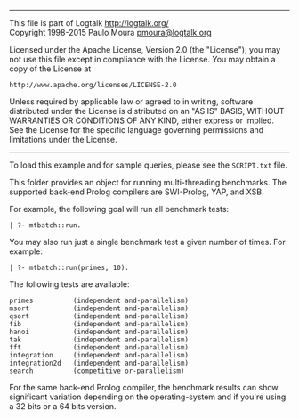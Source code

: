 ________________________________________________________________________

This file is part of Logtalk <http://logtalk.org/>  
Copyright 1998-2015 Paulo Moura <pmoura@logtalk.org>

Licensed under the Apache License, Version 2.0 (the "License");
you may not use this file except in compliance with the License.
You may obtain a copy of the License at

    http://www.apache.org/licenses/LICENSE-2.0

Unless required by applicable law or agreed to in writing, software
distributed under the License is distributed on an "AS IS" BASIS,
WITHOUT WARRANTIES OR CONDITIONS OF ANY KIND, either express or implied.
See the License for the specific language governing permissions and
limitations under the License.
________________________________________________________________________


To load this example and for sample queries, please see the `SCRIPT.txt` file.

This folder provides an object for running multi-threading benchmarks. The
supported back-end Prolog compilers are	SWI-Prolog, YAP, and XSB.

For example, the following goal will run all benchmark tests:

	| ?- mtbatch::run.

You may also run just a single benchmark test a given number of times.
For example:

	| ?- mtbatch::run(primes, 10).

The following tests are available:

	primes			(independent and-parallelism)
	msort			(independent and-parallelism)
	qsort			(independent and-parallelism)
	fib				(independent and-parallelism)
	hanoi			(independent and-parallelism)
	tak				(independent and-parallelism)
	fft				(independent and-parallelism)
	integration		(independent and-parallelism)
	integration2d	(independent and-parallelism)
	search			(competitive or-parallelism)

For the same back-end Prolog compiler, the benchmark results can show 
significant variation depending on the operating-system and if you're 
using a 32 bits or a 64 bits version.
